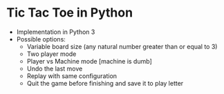 # Tic Tac Toe in Python

- Implementation in Python 3
- Possible options:
  - Variable board size (any natural number greater than or equal to 3)
  - Two player mode
  - Player vs Machine mode [machine is dumb]
  - Undo the last move
  - Replay with same configuration
  - Quit the game before finishing and save it to play letter
